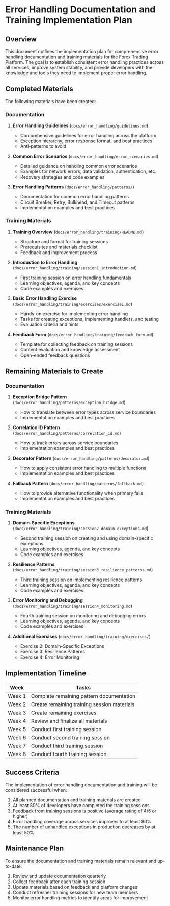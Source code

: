 # Error Handling Documentation and Training Implementation Plan

## Overview

This document outlines the implementation plan for comprehensive error handling documentation and training materials for the Forex Trading Platform. The goal is to establish consistent error handling practices across all services, improve system stability, and provide developers with the knowledge and tools they need to implement proper error handling.

## Completed Materials

The following materials have been created:

### Documentation

1. **Error Handling Guidelines** (`docs/error_handling/guidelines.md`)
   - Comprehensive guidelines for error handling across the platform
   - Exception hierarchy, error response format, and best practices
   - Anti-patterns to avoid

2. **Common Error Scenarios** (`docs/error_handling/error_scenarios.md`)
   - Detailed guidance on handling common error scenarios
   - Examples for network errors, data validation, authentication, etc.
   - Recovery strategies and code examples

3. **Error Handling Patterns** (`docs/error_handling/patterns/`)
   - Documentation for common error handling patterns
   - Circuit Breaker, Retry, Bulkhead, and Timeout patterns
   - Implementation examples and best practices

### Training Materials

1. **Training Overview** (`docs/error_handling/training/README.md`)
   - Structure and format for training sessions
   - Prerequisites and materials checklist
   - Feedback and improvement process

2. **Introduction to Error Handling** (`docs/error_handling/training/session1_introduction.md`)
   - First training session on error handling fundamentals
   - Learning objectives, agenda, and key concepts
   - Code examples and exercises

3. **Basic Error Handling Exercise** (`docs/error_handling/training/exercises/exercise1.md`)
   - Hands-on exercise for implementing error handling
   - Tasks for creating exceptions, implementing handlers, and testing
   - Evaluation criteria and hints

4. **Feedback Form** (`docs/error_handling/training/feedback_form.md`)
   - Template for collecting feedback on training sessions
   - Content evaluation and knowledge assessment
   - Open-ended feedback questions

## Remaining Materials to Create

### Documentation

1. **Exception Bridge Pattern** (`docs/error_handling/patterns/exception_bridge.md`)
   - How to translate between error types across service boundaries
   - Implementation examples and best practices

2. **Correlation ID Pattern** (`docs/error_handling/patterns/correlation_id.md`)
   - How to track errors across service boundaries
   - Implementation examples and best practices

3. **Decorator Pattern** (`docs/error_handling/patterns/decorator.md`)
   - How to apply consistent error handling to multiple functions
   - Implementation examples and best practices

4. **Fallback Pattern** (`docs/error_handling/patterns/fallback.md`)
   - How to provide alternative functionality when primary fails
   - Implementation examples and best practices

### Training Materials

1. **Domain-Specific Exceptions** (`docs/error_handling/training/session2_domain_exceptions.md`)
   - Second training session on creating and using domain-specific exceptions
   - Learning objectives, agenda, and key concepts
   - Code examples and exercises

2. **Resilience Patterns** (`docs/error_handling/training/session3_resilience_patterns.md`)
   - Third training session on implementing resilience patterns
   - Learning objectives, agenda, and key concepts
   - Code examples and exercises

3. **Error Monitoring and Debugging** (`docs/error_handling/training/session4_monitoring.md`)
   - Fourth training session on monitoring and debugging errors
   - Learning objectives, agenda, and key concepts
   - Code examples and exercises

4. **Additional Exercises** (`docs/error_handling/training/exercises/`)
   - Exercise 2: Domain-Specific Exceptions
   - Exercise 3: Resilience Patterns
   - Exercise 4: Error Monitoring

## Implementation Timeline

| Week | Tasks |
|------|-------|
| Week 1 | Complete remaining pattern documentation |
| Week 2 | Create remaining training session materials |
| Week 3 | Create remaining exercises |
| Week 4 | Review and finalize all materials |
| Week 5 | Conduct first training session |
| Week 6 | Conduct second training session |
| Week 7 | Conduct third training session |
| Week 8 | Conduct fourth training session |

## Success Criteria

The implementation of error handling documentation and training will be considered successful when:

1. All planned documentation and training materials are created
2. At least 80% of developers have completed the training sessions
3. Feedback from training sessions is positive (average rating of 4/5 or higher)
4. Error handling coverage across services improves to at least 80%
5. The number of unhandled exceptions in production decreases by at least 50%

## Maintenance Plan

To ensure the documentation and training materials remain relevant and up-to-date:

1. Review and update documentation quarterly
2. Collect feedback after each training session
3. Update materials based on feedback and platform changes
4. Conduct refresher training sessions for new team members
5. Monitor error handling metrics to identify areas for improvement
